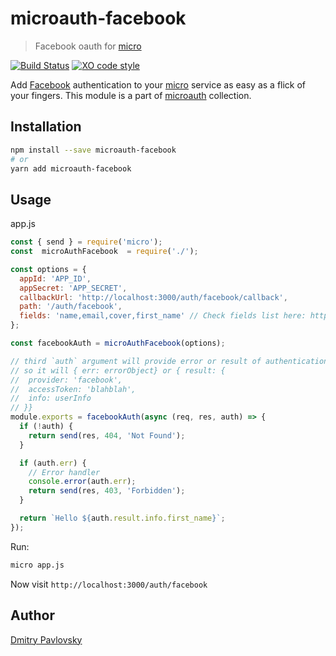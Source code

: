# microauth-facebook

> Facebook oauth for [micro](https://github.com/zeit/micro/)

[![Build Status](https://travis-ci.org/microauth/microauth-facebook.svg?branch=master)](https://travis-ci.org/microauth/microauth-facebook)
[![XO code style](https://img.shields.io/badge/code_style-XO-5ed9c7.svg)](https://github.com/sindresorhus/xo)

Add [Facebook](https://facebook.com) authentication to your [micro](https://github.com/zeit/micro/) service as easy as a flick of your fingers.
This module is a part of [microauth](https://github.com/microauth/microauth) collection.

## Installation

```sh
npm install --save microauth-facebook
# or
yarn add microauth-facebook
```

## Usage

app.js
```js
const { send } = require('micro');
const  microAuthFacebook  = require('./');

const options = {
  appId: 'APP_ID',
  appSecret: 'APP_SECRET',
  callbackUrl: 'http://localhost:3000/auth/facebook/callback',
  path: '/auth/facebook',
  fields: 'name,email,cover,first_name' // Check fields list here: https://developers.facebook.com/docs/graph-api/reference/v2.8/user
};

const facebookAuth = microAuthFacebook(options);

// third `auth` argument will provide error or result of authentication
// so it will { err: errorObject} or { result: {
//  provider: 'facebook',
//  accessToken: 'blahblah',
//  info: userInfo
// }}
module.exports = facebookAuth(async (req, res, auth) => {
  if (!auth) {
    return send(res, 404, 'Not Found');
  }

  if (auth.err) {
    // Error handler
    console.error(auth.err);
    return send(res, 403, 'Forbidden');
  }

  return `Hello ${auth.result.info.first_name}`;
});
```

Run:
```sh
micro app.js
```

Now visit `http://localhost:3000/auth/facebook`


## Author
[Dmitry Pavlovsky](http://palosk.in)
